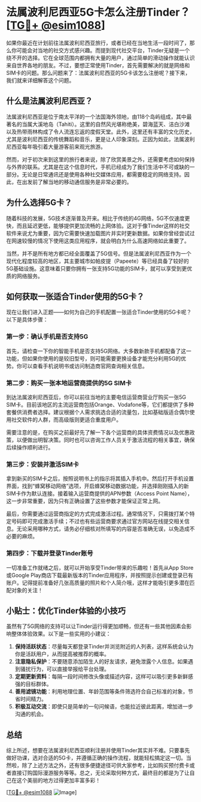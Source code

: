 # 法属波利尼西亚5G卡怎么注册Tinder？[[TG💪+ @esim1088](https://t.me/s/esim1088)]

如果你最近在计划前往法属波利尼西亚旅行，或者已经在当地生活一段时间了，那么你可能会对当地的社交方式感兴趣。而提到现代社交平台，Tinder无疑是一个绕不开的选择。它在全球范围内都拥有大量的用户，通过简单的滑动操作就能认识来自世界各地的朋友。不过，要想正常使用Tinder，首先需要解决的就是网络和SIM卡的问题。那么问题来了：法属波利尼西亚的5G卡该怎么注册呢？接下来，我们就来详细解答这个问题。

## 什么是法属波利尼西亚？

法属波利尼西亚是位于南太平洋的一个法国海外领地，由118个岛屿组成，其中最著名的当属大溪地岛（Tahiti）。这里的自然风光堪称绝美，碧海蓝天、洁白沙滩以及热带雨林构成了令人流连忘返的度假天堂。此外，这里还有丰富的文化历史，尤其是波利尼西亚的传统舞蹈和音乐，更是让人印象深刻。正因为如此，法属波利尼西亚每年吸引着大量游客前来观光旅游。

然而，对于初次来到这里的旅行者来说，除了欣赏美景之外，还需要考虑如何保持与外界的联系。尤其是在这个信息时代，手机已经成为了我们生活中不可或缺的一部分。无论是日常通讯还是使用各种社交媒体应用，都需要稳定的网络支持。因此，在出发前了解当地的移动通信服务是非常必要的。

## 为什么选择5G卡？

随着科技的发展，5G技术逐渐普及开来。相比于传统的4G网络，5G不仅速度更快，而且延迟更低，能够提供更加流畅的上网体验。这对于像Tinder这样的社交软件来说尤为重要，因为它需要快速加载图片并实时更新数据。如果你曾经尝试过在网速较慢的情况下使用这类应用程序，就会明白为什么高速网络如此重要了。

当然，并不是所有地方都已经全面覆盖了5G信号。但是法属波利尼西亚作为一个现代化程度较高的地区，其主要城市如帕皮提（Papeete）等已经具备了较好的5G基础设施。这意味着只要你拥有一张支持5G功能的SIM卡，就可以享受到更优质的网络服务。

## 如何获取一张适合Tinder使用的5G卡？

现在让我们进入正题——如何为自己的手机配置一张适合Tinder使用的5G卡呢？以下是具体步骤：

### 第一步：确认手机是否支持5G

首先，请检查一下你的智能手机是否支持5G网络。大多数新款手机都配备了这一功能，但如果你使用的是较旧型号，则可能需要更换设备才能充分利用5G的优势。你可以查看手机说明书或访问制造商官网查询相关信息。

### 第二步：购买一张本地运营商提供的5G SIM卡

到达法属波利尼西亚后，你可以前往当地的主要电信运营商营业厅购买一张5G SIM卡。目前该地区的主流运营商包括Orange、Vodafone等，它们都提供了多种套餐供消费者选择。建议根据个人需求挑选合适的流量包，比如基础版适合偶尔使用社交软件的人群，而高级版则更适合重度用户。

需要注意的是，在购买之前最好先了解一下各个运营商的具体资费情况以及优惠政策，以便做出明智决策。同时也可以咨询工作人员关于激活流程的相关事宜，确保后续操作顺利进行。

### 第三步：安装并激活SIM卡

拿到新买的SIM卡之后，按照说明书上的指示将其插入手机中。然后打开手机设置界面，找到“蜂窝移动网络”选项，开启蜂窝移动数据功能，并选择刚刚插入的新SIM卡作为默认连接。接着输入运营商提供的APN参数（Access Point Name），这一步非常重要，因为只有正确设置了这些参数才能保证正常上网。

最后，你需要通过运营商指定的方式完成激活过程。通常情况下，只需拨打某个特定号码即可完成激活手续；不过也有些运营商要求通过官方网站在线提交相关信息。无论采用哪种方式，请务必仔细核对所填写的内容是否准确无误，以免造成不必要的麻烦。

### 第四步：下载并登录Tinder账号

一切准备工作就绪之后，就可以开始享受Tinder带来的乐趣啦！首先从App Store或Google Play商店下载最新版本的Tinder应用程序，并按照提示创建或登录已有账户。记得提前准备好几张高质量的照片和个人简介哦，这样才能吸引更多潜在匹配对象的关注！

## 小贴士：优化Tinder体验的小技巧

虽然有了5G网络的支持可以让Tinder运行得更加顺畅，但还有一些其他因素会影响整体体验效果。以下是一些实用的小建议：

1. **保持活跃状态**：尽量每天都登录Tinder并浏览附近的人列表，这样系统会认为你是活跃用户，从而提高被推荐的概率。
2. **注意隐私保护**：不要随意添加陌生人的好友请求，避免泄露个人信息。如果遇到骚扰行为，可以直接举报给平台处理。
3. **定期更新资料**：每隔一段时间修改头像或描述内容，这样可以吸引更多新鲜感强的目标群体。
4. **善用滤镜功能**：利用地理位置、年龄范围等条件筛选符合自己标准的对象，节省时间精力。
5. **积极互动交流**：即使只是简单的一句问候语，也能拉近彼此距离，增加进一步沟通的机会。

## 总结

综上所述，想要在法属波利尼西亚顺利注册并使用Tinder其实并不难。只要事先做好功课，选对合适的5G卡，并遵循正确的操作流程，就能轻松搞定这一切。当然啦，除了上述方法之外，还有很多便捷途径可供大家参考，比如购买预付费卡或者直接订购国际漫游服务等等。总之，无论采取何种方式，最终目的都是为了让自己在这个美丽的地方过得更加丰富多彩！

[[TG💪+ @esim1088](https://t.me/s/esim1088) ![Image](https://i.postimg.cc/4NQfJmqS/Snipaste-2025-05-13-00-14-12.png)]